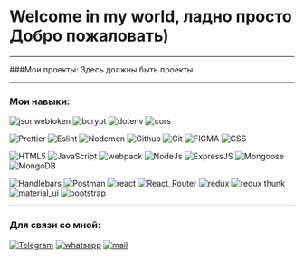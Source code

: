 # Welcome in my world, ладно просто Добро пожаловать)

___
###Мои проекты:
 Здесь должны быть проекты
___

### Мои навыки:
![jsonwebtoken](https://img.shields.io/badge/-jsonwebtoken-black?style=for-the-badge&logo=Jsonwebtoken)
![bcrypt](https://img.shields.io/badge/bcrypt-black?style=for-the-badge&logo=Bcrypt)
![dotenv](https://img.shields.io/badge/-dotenv-black?style=for-the-badge&logo=Dotenv)
![cors](https://img.shields.io/badge/-cors-black?style=for-the-badge&logo=Cors)

![Prettier](https://img.shields.io/badge/-Prettier-grey?style=for-the-badge&logo=Prettier&logoColor=orange)
![Eslint](https://img.shields.io/badge/Eslint-red?style=for-the-badge&logo=ESLint)
![Nodemon](https://img.shields.io/badge/-Nodemon-green?style=for-the-badge&logo=nodemon&logoColor=43853d)
![Github](https://img.shields.io/badge/Github-black?style=for-the-badge&logo=GitHub)
![Git](https://img.shields.io/badge/GIT-orange?style=for-the-badge&logo=git)
![FIGMA](https://img.shields.io/badge/figma-orange?style=for-the-badge&logo=figma)
![CSS](https://img.shields.io/badge/css3-9cf?style=for-the-badge&logo=css3)

![HTML5](https://img.shields.io/badge/html5-informational?style=for-the-badge&logo=html5)
![JavaScript](https://img.shields.io/badge/JavaScript-red?style=for-the-badge&logo=JavaScript)
![webpack](https://img.shields.io/badge/webpack-blue?style=for-the-badge&logo=Webpack)
![NodeJs](https://img.shields.io/badge/-Nodejs-brightgreen?style=for-the-badge&logo=Node.js&logoColor=white)
![ExpressJS](https://img.shields.io/badge/ExpressJS-grey?style=for-the-badge&logo=Express)
![Mongoose](https://img.shields.io/badge/Mongoose-brightgreen?style=for-the-badge&logo=MongoDB)
![MongoDB](https://img.shields.io/badge/-mongo_DB-brightgreen?style=for-the-badge&logo=mongoDB&logoColor=43853d)

![Handlebars](https://img.shields.io/badge/Handlebars-red?style=for-the-badge&logo=Handlebars.js)
![Postman](https://img.shields.io/badge/Postman-grey?style=for-the-badge&logo=Postman)
![react](https://img.shields.io/badge/-React-45b8d8?style=for-the-badge&logo=react&logoColor=white)
![React_Router](https://img.shields.io/badge/React_Router-45b8d8?style=for-the-badge&logo=ReactRouter)
![redux](https://img.shields.io/badge/redux-blue?style=for-the-badge&logo=Redux)
![redux thunk](https://img.shields.io/badge/-Redux_Thunk-blue?style=for-the-badge&logo=Redux&logoColor=white)
![material_ui](https://img.shields.io/badge/material_ui-blueviolet?style=for-the-badge&logo=Material-UI)
![bootstrap](https://img.shields.io/badge/bootstrap-blueviolet?style=for-the-badge&logo=Bootstrap)

---
### Для связи со мной:
[![Telegram](https://img.shields.io/badge/Telegram-111111?style=for-the-badge&logo=telegram)](https://t.me/bimurzaew)
[![whatsapp](https://img.shields.io/badge/whatsapp-111111?style=for-the-badge&logo=whatsapp)](https://wa.me/79298913686)
[![mail](https://img.shields.io/badge/-mail.ru-111111?style=for-the-badge&logo=mail.ru)](https://mail.ru/bimurzaev058@mail.ru)
